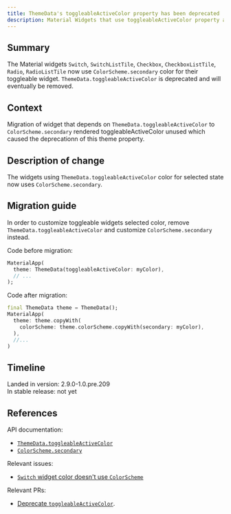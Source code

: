 ```yaml
---
title: ThemeData's toggleableActiveColor property has been deprecated
description: Material Widgets that use toggleableActiveColor property are migrated to use Material ColorScheme.
---
```


## Summary

The Material widgets `Switch`, `SwitchListTile`, `Checkbox`, `CheckboxListTile`, `Radio`, `RadioListTile` now use `ColorScheme.secondary` color for their toggleable widget. `ThemeData.toggleableActiveColor` is deprecated and will eventually be removed.

## Context

Migration of widget that depends on `ThemeData.toggleableActiveColor` to `ColorScheme.secondary` rendered toggleableActiveColor unused which caused the deprecationn of this theme property.

## Description of change

The widgets using `ThemeData.toggleableActiveColor` color for selected state now uses `ColorScheme.secondary`.

## Migration guide

In order to customize toggleable widgets selected color, remove `ThemeData.toggleableActiveColor` and customize `ColorScheme.secondary` instead.

Code before migration:

<!-- skip -->
```dart
MaterialApp(
  theme: ThemeData(toggleableActiveColor: myColor),
  // ...
);
```

Code after migration:

<!-- skip -->
```dart
final ThemeData theme = ThemeData();
MaterialApp(
  theme: theme.copyWith(
    colorScheme: theme.colorScheme.copyWith(secondary: myColor),
  ),
  //...
)
```

## Timeline

Landed in version: 2.9.0-1.0.pre.209<br>
In stable release: not yet

## References

API documentation:

* [`ThemeData.toggleableActiveColor`][]
* [`ColorScheme.secondary`][]

Relevant issues:

* [`Switch` widget color doesn't use `ColorScheme`][]

Relevant PRs:

* [Deprecate `toggleableActiveColor`][].

<!-- Stable channel link: -->
[`ThemeData.toggleableActiveColor`]: {{site.master-api}}/flutter/material/ThemeData/toggleableActiveColor.html
[`ColorScheme.secondary`]: {{site.master-api}}/flutter/material/ColorScheme/secondary.html

[`Switch` widget color doesn't use `ColorScheme`]: {{site.repo.flutter}}/issues/93709

[Deprecate `toggleableActiveColor`]: {{site.repo.flutter}}/pull/95870
